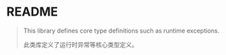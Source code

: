 # README

> This library defines core type definitions such as runtime exceptions.
>
> 此类库定义了运行时异常等核心类型定义。